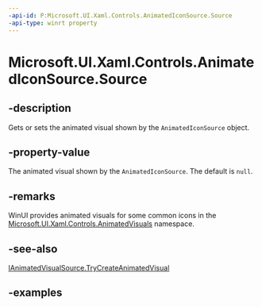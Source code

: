 ```yaml
---
-api-id: P:Microsoft.UI.Xaml.Controls.AnimatedIconSource.Source
-api-type: winrt property
---
```


# Microsoft.UI.Xaml.Controls.AnimatedIconSource.Source

<!--
public Microsoft.UI.Xaml.Controls.IAnimatedVisualSource2 Source { get; set; }
-->

## -description

Gets or sets the animated visual shown by the `AnimatedIconSource` object.

## -property-value

The animated visual shown by the `AnimatedIconSource`. The default is `null`.

## -remarks

WinUI provides animated visuals for some common icons in the [Microsoft.UI.Xaml.Controls.AnimatedVisuals](/windows/winui/api/microsoft.ui.xaml.controls.animatedvisuals) namespace.

## -see-also

[IAnimatedVisualSource.TryCreateAnimatedVisual](ianimatedvisualsource_trycreateanimatedvisual_646476001.md)

## -examples
